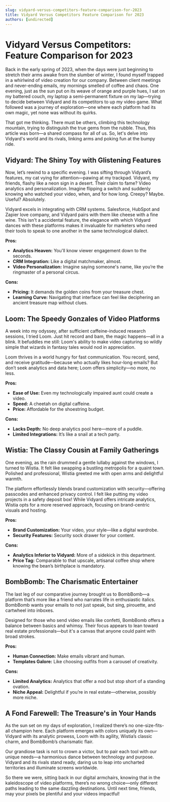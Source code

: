```yaml
---
slug: vidyard-versus-competitors-feature-comparison-for-2023
title: Vidyard Versus Competitors Feature Comparison for 2023
authors: [undirected]
---
```



# Vidyard Versus Competitors: Feature Comparison for 2023

Back in the early spring of 2023, when the days were just beginning to stretch their arms awake from the slumber of winter, I found myself trapped in a whirlwind of video creation for our company. Between client meetings and never-ending emails, my mornings smelled of coffee and chaos. One evening, just as the sun put on its weave of orange and purple hues, I sat on my battered couch, my laptop a semi-permanent fixture on my lap—trying to decide between Vidyard and its competitors to up my video game. What followed was a journey of exploration—one where each platform had its own magic, yet none was without its quirks. 

That got me thinking. There must be others, climbing this technology mountain, trying to distinguish the true gems from the rubble. Thus, this article was born—a shared compass for all of us. So, let's delve into Vidyard's world and its rivals, linking arms and poking fun at the bumpy ride.

## Vidyard: The Shiny Toy with Glistening Features

Now, let’s rewind to a specific evening. I was sifting through Vidyard’s features, my cat vying for attention—pawing at my trackpad. Vidyard, my friends, flashy like a neon sign in a desert. Their claim to fame? Video analytics and personalization. Imagine flipping a switch and suddenly knowing who watched your video, when, and for how long. Creepy? Maybe. Useful? Absolutely.

Vidyard excels in integrating with CRM systems. Salesforce, HubSpot and Zapier love company, and Vidyard pairs with them like cheese with a fine wine. This isn't a accidental feature, the elegance with which Vidyard dances with these platforms makes it invaluable for marketers who need their tools to speak to one another in the same technological dialect.

**Pros:**
- **Analytics Heaven:** You'll know viewer engagement down to the seconds.
- **CRM Integration:** Like a digital matchmaker, almost.
- **Video Personalization:** Imagine saying someone's name, like you’re the ringmaster of a personal circus.

**Cons:**
- **Pricing:** It demands the golden coins from your treasure chest.
- **Learning Curve:** Navigating that interface can feel like deciphering an ancient treasure map without clues.

## Loom: The Speedy Gonzales of Video Platforms

A week into my odyssey, after sufficient caffeine-induced research sessions, I tried Loom. Just hit record and bam, the magic happens—all in a blink. It befuddles me still: Loom's ability to make video capturing so wildly simple that wizards in fantasy tales would nod in appreciation.

Loom thrives in a world hungry for fast communication. You record, send, and receive gratitude—because who actually likes hour-long emails? But don’t seek analytics and data here; Loom offers simplicity—no more, no less.

**Pros:**
- **Ease of Use:** Even my technologically impaired aunt could create a video.
- **Speed:** A cheetah on digital caffeine.
- **Price:** Affordable for the shoestring budget.

**Cons:**
- **Lacks Depth:** No deep analytics pool here—more of a puddle.
- **Limited Integrations:** It’s like a snail at a tech party.

## Wistia: The Classy Cousin at Family Gatherings

One evening, as the rain drummed a gentle lullaby against the windows, I turned to Wistia. It felt like swapping a bustling metropolis for a quaint town. Polished and professional, Wistia greeted me with open arms and delightful warmth.

The platform effortlessly blends brand customization with security—offering passcodes and enhanced privacy control. I felt like putting my video projects in a safety deposit box! While Vidyard offers intricate analytics, Wistia opts for a more reserved approach, focusing on brand-centric visuals and hosting.

**Pros:**
- **Brand Customization:** Your video, your style—like a digital wardrobe.
- **Security Features:** Security sock drawer for your content.

**Cons:**
- **Analytics Inferior to Vidyard:** More of a sidekick in this department.
- **Price Tag:** Comparable to that upscale, artisanal coffee shop where knowing the bean’s birthplace is mandatory.

## BombBomb: The Charismatic Entertainer

The last leg of our comparative journey brought us to BombBomb—a platform that’s more like a friend who narrates life in enthusiastic italics. BombBomb wants your emails to not just speak, but sing, pirouette, and cartwheel into inboxes.

Designed for those who send video emails like confetti, BombBomb offers a balance between basics and whimsy. Their focus appears to lean toward real estate professionals—but it's a canvas that anyone could paint with broad strokes.

**Pros:**
- **Human Connection:** Make emails vibrant and human.
- **Templates Galore:** Like choosing outfits from a carousel of creativity.

**Cons:**
- **Limited Analytics:** Analytics that offer a nod but stop short of a standing ovation.
- **Niche Appeal:** Delightful if you’re in real estate—otherwise, possibly more niche.

## A Fond Farewell: The Treasure's in Your Hands

As the sun set on my days of exploration, I realized there’s no one-size-fits-all champion here. Each platform emerges with colors uniquely its own—Vidyard with its analytic prowess, Loom with its agility, Wistia’s classic charm, and BombBomb’s charismatic flair.

Our grandiose task is not to crown a victor, but to pair each tool with our unique needs—a harmonious dance between technology and purpose. Vidyard and its rivals stand ready, daring us to leap into uncharted territories and illuminate screens worldwide.

So there we were, sitting back in our digital armchairs, knowing that in the kaleidoscope of video platforms, there’s no wrong choice—only different paths leading to the same dazzling destinations. Until next time, friends, may your pixels be plentiful and your videos impactful!